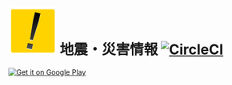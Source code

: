 # ![](app/src/main/res/drawable-xhdpi/ic_launcher.png) 地震・災害情報 [![CircleCI](https://circleci.com/gh/cutmail/DisasterApp/tree/develop.svg?style=svg&circle-token=aca35c19913a54428255dc159c451940ec05c5a2)](https://circleci.com/gh/cutmail/DisasterApp/tree/develop)

<a href="https://play.google.com/store/apps/details?id=me.cutmail.disasterapp"><img width="200" alt="Get it on Google Play" src="https://play.google.com/intl/en_us/badges/images/apps/ja-play-badge.png" /></a>
